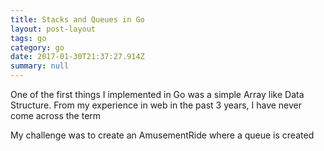 ```yaml
---
title: Stacks and Queues in Go
layout: post-layout
tags: go
category: go
date: 2017-01-30T21:37:27.914Z
summary: null
---
```


One of the first things I implemented in Go was a simple Array like Data Structure. From my experience in web in the past 3 years, I have never come across the term 

My challenge was to create an AmusementRide where a queue is created 